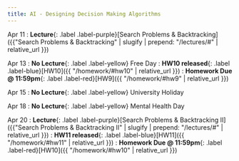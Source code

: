 ```yaml
---
title: AI - Designing Decision Making Algorithms
---
```


Apr 11
: **Lecture**{: .label .label-purple}[Search Problems & Backtracking]({{"Search Problems & Backtracking" | slugify | prepend: "/lectures/#" | relative_url }})

Apr 13
: **No Lecture**{: .label .label-yellow} Free Day
: **HW10 released**{: .label .label-blue}[HW10]({{ "/homework/#hw10" | relative_url }})
: **Homework Due @ 11:59pm**{: .label .label-red}[HW9]({{ "/homework/#hw9" | relative_url }})

Apr 15
: **No Lecture**{: .label .label-yellow} University Holiday

Apr 18
: **No Lecture**{: .label .label-yellow} Mental Health Day

Apr 20
: **Lecture**{: .label .label-purple}[Search Problems & Backtracking II]({{"Search Problems & Backtracking II" | slugify | prepend: "/lectures/#" | relative_url }})
: **HW11 released**{: .label .label-blue}[HW11]({{ "/homework/#hw11" | relative_url }})
: **Homework Due @ 11:59pm**{: .label .label-red}[HW10]({{ "/homework/#hw10" | relative_url }})